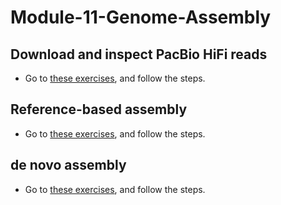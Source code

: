 # Module-11-Genome-Assembly

## Download and inspect PacBio HiFi reads  

* Go to [these exercises](01-Get_fastq_files.md), and follow the steps. 

## Reference-based assembly

* Go to [these exercises](02-Reference_assembly.md), and follow the steps.

## de novo assembly

* Go to [these exercises](03-de_novo_assembly.md), and follow the steps.

